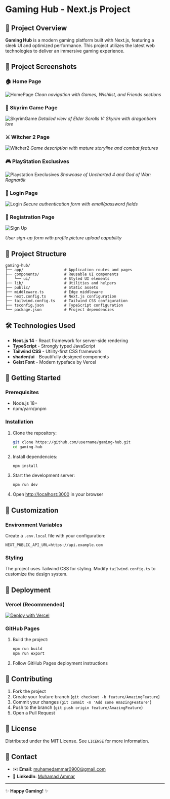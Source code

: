# Gaming Hub - Next.js Project

## 🚀 Project Overview

**Gaming Hub** is a modern gaming platform built with Next.js, featuring a sleek UI and optimized performance. This project utilizes the latest web technologies to deliver an immersive gaming experience.
## 📸 Project Screenshots

### 🏠 Home Page
![HomePage](https://github.com/user-attachments/assets/8f75de61-764c-4878-963f-86aa86a3f44b)
*Clean navigation with Games, Wishlist, and Friends sections*

### 🐉 Skyrim Game Page
![SkyrimGame](https://github.com/user-attachments/assets/5406d923-bdad-41c4-a7c0-6262d4136160)
*Detailed view of Elder Scrolls V: Skyrim with dragonborn lore*

### ⚔️ Witcher 2 Page
![Witcher2](https://github.com/user-attachments/assets/fd86ce0e-f009-4a43-9be7-0fc3d0669f7a)
*Game description with mature storyline and combat features*

### 🎮 PlayStation Exclusives
![Playstation  Execlusives](https://github.com/user-attachments/assets/39346499-3dfd-48a0-bc8f-244169a927bf)
*Showcase of Uncharted 4 and God of War: Ragnarök*

### 🔐 Login Page
![Login](https://github.com/user-attachments/assets/ec4433f7-30a9-4287-b014-8b4f26eafe11)
*Secure authentication form with email/password fields*

### 📝 Registration Page
![Sign Up](https://github.com/user-attachments/assets/93fbdf31-5e76-4740-b5e6-5de89096217e)
 
*User sign-up form with profile picture upload capability*

## 📂 Project Structure

```
gaming-hub/
├── app/                  # Application routes and pages
├── components/           # Reusable UI components
│   └── ui/               # Styled UI elements
├── lib/                  # Utilities and helpers
├── public/               # Static assets
├── middleware.ts         # Edge middleware
├── next.config.ts        # Next.js configuration
├── tailwind.config.ts    # Tailwind CSS configuration
├── tsconfig.json         # TypeScript configuration
└── package.json          # Project dependencies
```

## 🛠️ Technologies Used

- **Next.js 14** - React framework for server-side rendering
- **TypeScript** - Strongly typed JavaScript
- **Tailwind CSS** - Utility-first CSS framework
- **shadcn/ui** - Beautifully designed components
- **Geist Font** - Modern typeface by Vercel

## 🏁 Getting Started

### Prerequisites
- Node.js 18+
- npm/yarn/pnpm

### Installation
1. Clone the repository:
   ```bash
   git clone https://github.com/username/gaming-hub.git
   cd gaming-hub
   ```

2. Install dependencies:
   ```bash
   npm install
   ```

3. Start the development server:
   ```bash
   npm run dev
   ```

4. Open [http://localhost:3000](http://localhost:3000) in your browser

## 🎨 Customization

### Environment Variables
Create a `.env.local` file with your configuration:

```env
NEXT_PUBLIC_API_URL=https://api.example.com
```

### Styling
The project uses Tailwind CSS for styling. Modify `tailwind.config.ts` to customize the design system.

## 🚀 Deployment

### Vercel (Recommended)
[![Deploy with Vercel](https://vercel.com/button)](https://vercel.com/new)

### GitHub Pages
1. Build the project:
   ```bash
   npm run build
   npm run export
   ```

2. Follow GitHub Pages deployment instructions

## 🤝 Contributing

1. Fork the project
2. Create your feature branch (`git checkout -b feature/AmazingFeature`)
3. Commit your changes (`git commit -m 'Add some AmazingFeature'`)
4. Push to the branch (`git push origin feature/AmazingFeature`)
5. Open a Pull Request

## 📜 License

Distributed under the MIT License. See `LICENSE` for more information.

## 📧 Contact
- ✉️ **Email**: [muhamedammar0900@gmail.com](mailto:muhamedammar0900@gmail.com)  
- 🔗 **LinkedIn**: [Muhamad Ammar](https://www.linkedin.com/in/muhamad-ammar-18b427306)

---

✨ **Happy Gaming!** ✨
